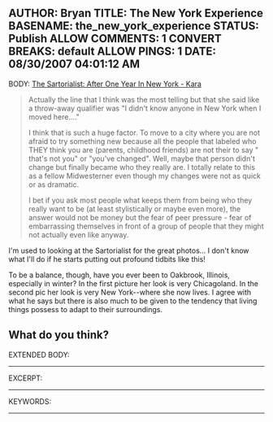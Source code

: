 AUTHOR: Bryan
TITLE: The New York Experience
BASENAME: the_new_york_experience
STATUS: Publish
ALLOW COMMENTS: 1
CONVERT BREAKS: __default__
ALLOW PINGS: 1
DATE: 08/30/2007 04:01:12 AM
-----
BODY:
<a title="The Sartorialist: August 2007" href="http://thesartorialist.blogspot.com/2007_08_01_archive.html#7700413181879634287">The Sartorialist:  After One Year In New York - Kara</a>

<blockquote>Actually the line that I think was the most telling but that she said like a throw-away qualifier was "I didn't know anyone in New York when I moved here...."

I think that is such a huge factor. To move to a city where you are not afraid to try something new because all the people that labeled who THEY think you are (parents, childhood friends) are not their to say " that's not you" or "you've changed". Well, maybe that person didn't change but finally became who they really are. I totally relate to this as a fellow Midwesterner even though my changes were not as quick or as dramatic.

I bet if you ask most people what keeps them from being who they really want to be (at least stylistically or maybe even more), the answer would not be money but the fear of peer pressure - fear of embarrassing themselves in front of a group of people that they might not actually even like anyway.
</blockquote>

I'm used to looking at the Sartorialist for the great photos... I don't know what I'll do if he starts putting out profound tidbits like this!

To be a balance, though, have you ever been to Oakbrook, Illinois, especially in winter? In the first picture her look is very Chicagoland. In the second pic her look is very New York--where she now lives. I agree with what he says but there is also much to be given to the tendency that living things possess to adapt to their surroundings. 

What do you think?
-----
EXTENDED BODY:

-----
EXCERPT:

-----
KEYWORDS:

-----


